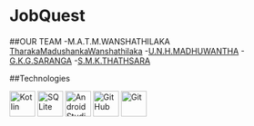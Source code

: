 # JobQuest
####

##OUR TEAM
-M.A.T.M.WANSHATHILAKA [TharakaMadushankaWanshathilaka](https://github.com/TharakaMadushankaWanshathilaka)
-[U.N.H.MADHUWANTHA](https://github.com/IT21168390)
-[G.K.G.SARANGA](https://github.com/IT21168212)
-[S.M.K.THATHSARA](https://github.com/IT21219566)

##Technologies
<p align="left">
<img src="https://www.vectorlogo.zone/logos/kotlinlang/kotlinlang-icon.svg" alt="Kotlin" width="45" height="45"/>
<img src="https://www.vectorlogo.zone/logos/sqlite/sqlite-icon.svg" alt="SQLite" width="45" height="45"/>
<img src="https://upload.vectorlogo.zone/logos/android_studio/images/bc43bbac-e239-4ae9-829a-9809e57a8bc0.svg" alt="Android Studio" width="45" height="45"/>
<img src="https://www.vectorlogo.zone/logos/github/github-tile.svg" alt="GitHub" width="45" height="45"/>
<img src="https://www.vectorlogo.zone/logos/git-scm/git-scm-icon.svg" alt="Git" width="45" height="45"/>
</p>
